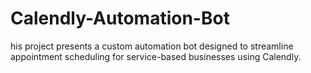 # Calendly-Automation-Bot
his project presents a custom automation bot designed to streamline appointment scheduling for service-based businesses using Calendly.
